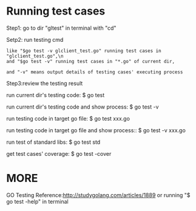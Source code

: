 # Running test cases
Step1: go to dir "gltest" in terminal with "cd"

Setp2: run testing cmd

	like "$go test -v glclient_test.go" running test cases in "glclient_test.go",\n
	and "$go test -v" running test cases in "*.go" of current dir,
	
	and "-v" means output details of testing cases' executing process

Step3:review the testing result

run current dir's testing code: $ go test  

run current dir's testing code and show process: $ go test -v

run testing code in target go file: $ go test xxx.go 

run testing code in target go file and show process:: $ go test -v xxx.go 

run test of standard libs: $ go test std

get test cases' coverage: $ go test -cover


# MORE

GO Testing Reference:http://studygolang.com/articles/1889
or running "$ go test -help" in terminal
